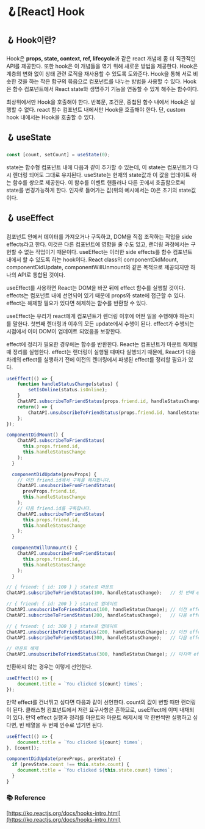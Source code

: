# 🪝[React] Hook

## 🪝 Hook이란?

Hook은 **props, state, context, ref, lifecycle**과 같은 react 개념에 좀 더 직관적인 API를 제공한다. 또한 hook은 이 개념들을 엮기 위해 새로운 방법을 제공한다. Hook은 계층의 변화 없이 상태 관련 로직을 재사용할 수 있도록 도와준다. Hook을 통해 서로 비슷한 것을 하는 작은 함구의 묶음으로 컴포넌트를 나누는 방법을 사용할 수 있다. Hook은 함수 컴포넌트에서 React state와 생명주기 기능을 연동할 수 있게 해주는 함수이다. 

최상위에서만 Hook을 호출해야 한다. 반복문, 조건문, 중첩된 함수 내에서 Hook은 실행할 수 없다. react 함수 컴포넌트 내에서만 Hook을 호출해야 한다. 단, custom hook 내에서는 Hook을 호출할 수 있다.


## 🪝 useState

```jsx
const [count, setCount] = useState(0);
```

state는 함수형 컴포넌트 내에 다음과 같이 추가할 수 있는데, 이 state는 컴포넌트가 다시 렌더링 되어도 그대로 유지된다. useState는 현재의 state값과 이 값을 업데이트 하는 함수를 쌍으로 제공한다. 이 함수를 이벤트 핸들러나 다른 곳에서 호출함으로써 state를 변경가능하게 한다. 인자로 들어가는 값(위의 예시에서는 0)은 초기의 state값이다.

## 🪝 useEffect

컴포넌트 안에서 데이터를 가져오거나 구독하고, DOM을 직접 조작하는 작업을 side effects라고 한다. 이것은 다른 컴포넌트에 영향을 줄 수도 있고, 랜더링 과정에서는 구현할 수 없는 작업이기 때문이다. useEffect는 이러한 side effects를 함수 컴포넌트 내에서 할 수 있도록 하는 hook이다. React class의 componentDidMount, componentDidUpdate, componentWillUnmount와 같은 목적으로 제공되지만 하나의 API로 통합된 것이다.


useEffect를 사용하면 React는 DOM을 바꾼 뒤에 effect 함수를 실행할 것이다. effects는 컴포넌트 내에 선언되어 있기 때문에 props와 state에 접근할 수 있다. effect는 해제할 필요가 있다면 해제하는 함수를 반환할 수 있다.

useEffect는 우리가 react에게 컴포넌트가 렌더링 이후에 어떤 일을 수행해야 하는지를 말한다. 첫번째 렌더링과 이후의 모든 update에서 수행이 된다. effect가 수행되는 시점에서 이미 DOM이 업데이트 되었음을 보장한다.

effect에 정리가 필요한 경우에는 함수를 반환한다. React는 컴포넌트가 마운트 해제될 때 정리를 실행한다. effect는 랜더링이 실행될 때마다 실행되기 때문에, React가 다음 차례의 effect를 실행하기 전에 이전의 렌더링에서 파생된 effect를 정리할 필요가 있다.

```jsx
useEffect(() => {
	function handleStatusChange(status) {
		setIsOnline(status.isOnline);
	}
	ChatAPI.subscribeToFriendStatus(props.friend.id, handleStatusChange);
	return() => {
		ChatAPI.unsubscribeToFriendStatus(props.friend.id, handleStatusChange);
	};
});
```

```jsx
componentDidMount() {
    ChatAPI.subscribeToFriendStatus(
      this.props.friend.id,
      this.handleStatusChange
    );
  }

  componentDidUpdate(prevProps) {
    // 이전 friend.id에서 구독을 해지합니다.
    ChatAPI.unsubscribeFromFriendStatus(
      prevProps.friend.id,
      this.handleStatusChange
    );
    // 다음 friend.id를 구독합니다.
    ChatAPI.subscribeToFriendStatus(
      this.props.friend.id,
      this.handleStatusChange
    );
  }

  componentWillUnmount() {
    ChatAPI.unsubscribeFromFriendStatus(
      this.props.friend.id,
      this.handleStatusChange
    );
  }
```

```jsx
// { friend: { id: 100 } } state로 마운트
ChatAPI.subscribeToFriendStatus(100, handleStatusChange);   // 첫 번째 effect

// { friend: { id: 200 } } state로 업데이트
ChatAPI.unsubscribeToFriendStatus(100, handleStatusChange); // 이전 effect 정리
ChatAPI.subscribeToFriendStatus(200, handleStatusChange);   // 다음 effect

// { friend: { id: 300 } } state로 업데이트
ChatAPI.unsubscribeToFriendStatus(200, handleStatusChange); // 이전 effect 정리
ChatAPI.subscribeToFriendStatus(300, handleStatusChange);   // 다음 effect

// 마운트 해제
ChatAPI.unsubscribeToFriendStatus(300, handleStatusChange); // 마지막 effect 정리
```

반환하지 않는 경우는 이렇게 선언한다.

```jsx
useEffect(() => {
	document.title = `You clicked ${count} times`;
});
```

만약 effect를 건너뛰고 싶다면 다음과 같이 선언한다. count의 값이 변할 때만 랜더링이 된다. 클래스형 컴포넌트에서 저런 요구사항은 흔하므로, useEffect에 이미 내재되어 있다. 만약 effect 실행과 정리를 마운트와 마운트 해제시에 딱 한번씩만 실행하고 싶다면, 빈 배열을 두 번째 인수로 넘기면 된다.

```jsx
useEffect(() => {
	document.title = `You clicked ${count} times`;
}, [count]);
```

```jsx
componentDidUpdate(prevProps, prevState) {
  if (prevState.count !== this.state.count) {
    document.title = `You clicked ${this.state.count} times`;
  }
}
```


### 📚 Reference

[https://ko.reactjs.org/docs/hooks-intro.html](https://ko.reactjs.org/docs/hooks-intro.html)